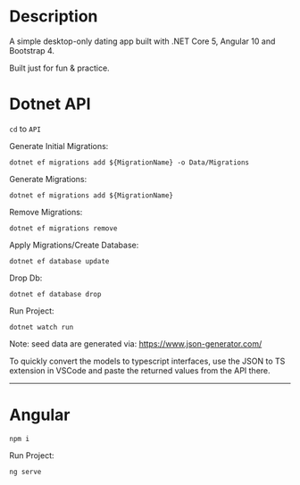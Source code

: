 # Description

A simple desktop-only dating app built with .NET Core 5, Angular 10 and Bootstrap 4. 

Built just for fun & practice.

# Dotnet API

`cd` to `API`

Generate Initial Migrations:

`dotnet ef migrations add ${MigrationName} -o Data/Migrations`

Generate Migrations:

`dotnet ef migrations add ${MigrationName}`

Remove Migrations:

`dotnet ef migrations remove`

Apply Migrations/Create Database:

`dotnet ef database update`

Drop Db:

`dotnet ef database drop`

Run Project:

`dotnet watch run`

Note: seed data are generated via: https://www.json-generator.com/

To quickly convert the models to typescript interfaces, use the JSON to TS extension in VSCode and paste the returned values from the API there.

---

# Angular

`npm i`

Run Project:

`ng serve`